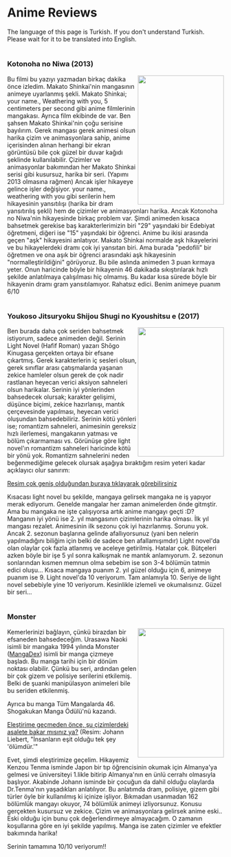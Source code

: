 # Anime Reviews
The language of this page is Turkish. If you don't understand Turkish. Please wait for it to be translated into English.
# 

### Kotonoha no Niwa (2013)

<img src="https://images6.fanpop.com/image/photos/38800000/Kotonoha-no-Niwa-The-Garden-of-Words-Poster-kotonoha-no-niwa-38801065-1400-2100.jpg" width="200" height="300" align="right">
<div class="review" align="left">
Bu filmi bu yazıyı yazmadan birkaç dakika önce izledim. Makato Shinkai'nin mangasının animeye uyarlanmış şekli. Makato Shinkai; your name., Weathering with you, 5 centimeters per second gibi anime filmlerinin mangakası. Ayrıca film ekibinde de var.
Ben şahsen Makato Shinkai'nin çoğu serisine bayılırım. Gerek mangası gerek animesi olsun harika çizim ve animasyonlara sahip, anime içerisinden alınan herhangi bir ekran görüntüsü bile çok güzel bir duvar kağıdı şeklinde kullanılabilir. 
Çizimler ve animasyonlar bakımından her Makato Shinkai serisi gibi kusursuz, harika bir seri. (Yapımı 2013 olmasına rağmen)
Ancak işler hikayeye gelince işler değişiyor. your name., weathering with you gibi serilerin hem hikayesinin yansıtılışı (harika bir dram yansıtırılış şekli) hem de çizimler ve animasyonları harika. Ancak Kotonoha no Niwa'nin hikayesinde birkaç problem var.
Şimdi animeden kısaca bahsetmek gerekise baş karakterlerimizin biri "29" yaşındaki bir Edebiyat öğretmeni, diğeri ise "15" yaşındaki bir öğrenci. Anime bu ikisi arasında geçen "aşk" hikayesini anlatıyor.
Makato Shinkai normalde aşk hikayelerini ve bu hikayelerdeki dramı çok iyi yansıtan biri. Ama burada "pedofili" bir öğretmen ve ona aşık bir öğrenci arasındaki aşk hikayesinin "normalleştirildiğini" görüyoruz.  Bu bile aslında animeden 3 puan kırmaya yeter. Onun haricinde böyle bir hikayenin 46 dakikada sıkıştırılarak hızlı şekilde anlatılmaya çalışılması hiç olmamış. Bu kadar kısa sürede böyle bir hikayenin dramı gram yansıtılamıyor. Rahatsız edici.
Benim animeye puanım 6/10
</div>

# 

### Youkoso Jitsuryoku Shijou Shugi no Kyoushitsu e (2017)

<img src="https://cdn3.falsisdev.repl.co/anime/images?name=cote" width="200" height="300" align="right">
<div class="review" align="left">
Ben burada daha çok seriden bahsetmek istiyorum, sadece animeden değil. Serinin Light Novel (Hafif Roman) yazarı Shōgo Kinugasa gerçekten ortaya bir efsane çıkartmış. Gerek karakterlerin iç sesleri olsun, gerek sınıflar arası çatışmalarda yaşanan zekice hamleler olsun gerek de çok nadir rastlanan heyecan verici aksiyon sahneleri olsun harikalar.
Serinin iyi yönlerinden bahsedecek olursak; karakter gelişimi, düşünce biçimi, zekice hazırlanışı, mantık çerçevesinde yapılması, heyecan verici oluşundan bahsedebiliriz.
Serinin kötü yönleri ise; romantizm sahneleri, animesinin gereksiz hızlı ilerlemesi, mangakanın yatması ve bölüm çıkarmaması vs. 
Görünüşe göre light novel'ın romantizm sahneleri haricinde kötü bir yönü yok. Romantizm sahnelerini neden beğenmediğime gelecek olursak aşağıya bıraktığım resim yeteri kadar açıklayıcı olur sanırım:

[Resim çok geniş olduğundan buraya tıklayarak görebilirsiniz](https://cdn.discordapp.com/attachments/775822548519616562/1024346397841051658/IMG_0130.png)

Kısacası light novel bu şekilde, mangaya gelirsek mangaka ne iş yapıyor merak ediyorum. Genelde mangalar her zaman animelerden önde gitmştir. Ama bu mangaka ne işte çalışıyorsa artık anime mangayı geçti :D?
Manganın iyi yönü ise 2. yıl mangasının çizimlerinin harika olması. İlk yıl mangası rezalet.
Animesinin ilk sezonu çok iyi hazırlanmış. Sorunu yok. Ancak 2. sezonun başlarına gelinde afallıyorsunuz (yani ben nelerin yapılmadığını biliğim için belki de sadece ben afallamışımdır) Light novel'da olan olaylar çok fazla atlanmış ve aceleye getirilmiş. Hatalar çok. Bütçeleri azken böyle bir işe 5 yıl sonra kalkışmak ne mantık anlamıyorum. 2. sezonun sonlarından kısmen memnun olma sebebim ise son 3-4 bölümün tatmin edici oluşu...
Kısaca mangaya puanım 2. yıl güzel olduğu için 6, animeye puanım ise 9.
Light novel'da 10 veriyorum. Tam anlamıyla 10.
Seriye de light novel sebebiyle yine 10 veriyorum. Kesinlikle izlemeli ve okumalısınız. Güzel bir seri...
</div>

# 

### Monster

<img src="https://cdn3.falsisdev.repl.co/anime/images?name=monster" width="200" height="300" align="right">
<div class="review" align="left">
Kemerlerinizi bağlayın, çünkü birazdan bir efsaneden bahsedeceğim.
Urasawa Naoki isimli bir mangaka 1994 yılında Monster (<a href="https://mangadex.org/title/d9e30523-9d65-469e-92a2-302995770950/monster">MangaDex</a>) isimli bir manga çizmeye başladı. Bu manga tarihi için bir dönüm noktası olabilir. Çünkü bu seri, ardından gelen bir çok gizem ve polisiye serilerini etkilemiş. Belki de şuanki manipülasyon animeleri bile bu seriden etkilenmiş.

Ayrıca bu manga Tüm Mangalarda 46. Shogakukan Manga Ödülü'nü kazandı.
  
[Eleştirime geçmeden önce, şu çizimlerdeki asalete bakar mısınız ya?](https://you.com/proxy?url=https%3A%2F%2Ftse3.mm.bing.net%2Fth%3Fid%3DOIP.Y7JrAnf9R2VrzMUIsQKBMwHaGZ%26w%3D690%26c%3D7%26pid%3DApi%26p%3D0) (Resim: Johann Liebert, "İnsanların eşit olduğu tek şey 'ölümdür.'"
  
 Evet, şimdi eleştirimize geçelim. Hikayemiz Kenzou Tenma isminde Japon bir tıp öğrencisinin okumak için Almanya'ya gelmesi ve üniversiteyi 1.likle bitirip Almanya'nın en ünlü cerrahı olmasıyla başlıyor. Akabinde Johann isminde bir çocuğun da dahil olduğu olaylarda Dr.Tenma'nın yaşadıkları anlatılıyor. Bu anlatımda dram, polisiye, gizem gibi türler öyle bir kullanılmış ki içinize işliyor. Bıkmadan usanmadan 162 bölümlük mangayı okuyor, 74 bölümlük animeyi izliyorsunuz. Konusu gerçekten kusursuz ve zekice. Çizim ve animasyonlara gelirsek anime eski.. Eski olduğu için bunu çok değerlendirmeye almayacağım. O zamanın koşullarına göre en iyi şekilde yapılmış. Manga ise zaten çizimler ve efektler bakımında harika! 
  
Serinin tamamına 10/10 veriyorum!!
</div>
